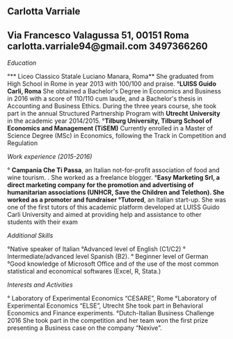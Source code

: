 <h2>Carlotta Varriale</h2>
<h2>Via Francesco Valagussa 51, 00151 Roma carlotta.varriale94@gmail.com 3497366260</h2>
<p><em>Education</em></p>
<p>°** Liceo Classico Statale Luciano Manara, Roma** She graduated from High School in Rome in year 2013 with 100/100 and praise.
 °<strong>LUISS Guido Carli, Roma</strong> She obtained a Bachelor's Degree in Economics and Business in 2016 with a score of 110/110 cum laude, and a Bachelor's thesis in Accounting and Business Ethics. During the three years course, she took part in the annual Structured Partnership Program with <strong>Utrecht University</strong> in the academic year 2014/2015. 
°<strong>Tilburg University, Tilburg School of Economics and Management (TiSEM)</strong> Currently enrolled in a Master of Science Degree (MSc) in Economics, following the Track in Competition and Regulation</p>
<p><em>Work experience (2015-2016)</em></p>
<p>° <strong>Campania Che Ti Passa</strong>, an Italian not-for-profit association of food and wine tourism. . She worked as a freelance blogger.
°<strong>Easy Marketing Srl<strong>, a direct marketing company for the promotion and advertising of humanitarian associations (UNHCR, Save the Children and Telethon). She worked as a promoter and fundraiser 
°</strong>Tutored</strong>, an Italian start-up. She was one of the first tutors of this academic platform developed at LUISS Guido Carli University and aimed at providing help and assistance to other students with their exam</p>
<p><em>Additional Skills</em></p>
<p>°Native speaker of Italian
 °Advanced level of English (C1/C2)
 ° Intermediate/advanced level Spanish (B2). 
° Beginner level of German
 °Good knowledge of Microsoft Office and of the use of the most common statistical and economical softwares (Excel, R, Stata.)</p>
<p><em>Interests and Activities</em></p>
<p>° Laboratory of Experimental Economics “CESARE”, Rome 
°Laboratory of Experimental Economics “ELSE”, Utrecht She took part in Behavioral Economics and Finance experiments.
 °Dutch-Italian Business Challenge 2016 She took part in the competition and her team won the first prize presenting a Business case on the company “Nexive”.</p>
